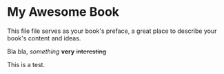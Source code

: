 # My Awesome Book

This file file serves as your book's preface, a great place to describe your book's content and ideas.

Bla bla, *something* **very** ~~interesting~~

This is a test.
